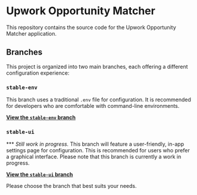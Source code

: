 # Upwork Opportunity Matcher

This repository contains the source code for the Upwork Opportunity Matcher application.

## Branches

This project is organized into two main branches, each offering a different configuration experience:

### `stable-env`
This branch uses a traditional `.env` file for configuration. It is recommended for developers who are comfortable with command-line environments.

**[View the `stable-env` branch](https://github.com/daniloedu/UpworkOpportunityMatcher/tree/stable-env)**

### `stable-ui`
*** *Still work in progress.* This branch will feature a user-friendly, in-app settings page for configuration. This is recommended for users who prefer a graphical interface. Please note that this branch is currently a work in progress.

**[View the `stable-ui` branch](https://github.com/daniloedu/UpworkOpportunityMatcher/tree/stable-ui)**

Please choose the branch that best suits your needs.
